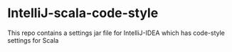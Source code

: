 # IntelliJ-scala-code-style
This repo contains a settings jar file for IntelliJ-IDEA which has code-style settings for Scala
